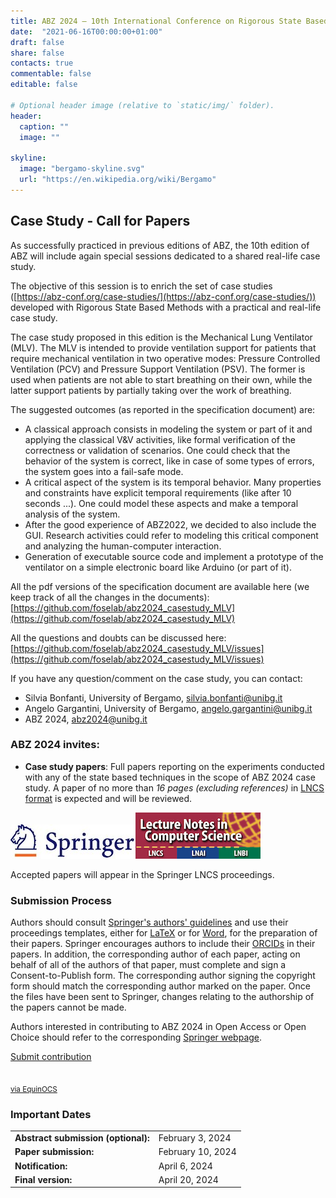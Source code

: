 ```yaml
---
title: ABZ 2024 – 10th International Conference on Rigorous State Based Methods
date:  "2021-06-16T00:00:00+01:00"
draft: false
share: false
contacts: true
commentable: false
editable: false

# Optional header image (relative to `static/img/` folder).
header:
  caption: ""
  image: ""

skyline: 
  image: "bergamo-skyline.svg"
  url: "https://en.wikipedia.org/wiki/Bergamo"
---
```

## Case Study - Call for Papers

As successfully practiced in previous editions of ABZ, the 10th edition of ABZ will include again special sessions dedicated to a shared real-life case study.

The objective of this session is to enrich the set of case studies ([https://abz-conf.org/case-studies/](https://abz-conf.org/case-studies/)) developed with Rigorous State Based Methods with a practical and real-life case study.

The case study proposed in this edition is the Mechanical Lung Ventilator (MLV).  The MLV is intended to provide ventilation support for patients that require mechanical ventilation in two operative modes: Pressure Controlled Ventilation (PCV) and Pressure Support Ventilation (PSV). The former is used when patients are not able to start breathing on their own, while the latter support patients by partially taking over the work of breathing.

The suggested outcomes (as reported in the specification document) are:

* A classical approach consists in modeling the system or part of it and applying the classical V&V activities, like formal verification of the correctness or validation of scenarios. One could check that the behavior of the system is correct, like in case of some types of errors, the system goes into a fail-safe mode.
* A critical aspect of the system is its temporal behavior. Many properties and constraints have explicit temporal requirements (like after 10 seconds ...). One could model these aspects and make a temporal analysis of the system.
* After the good experience of ABZ2022, we decided to also include the GUI. Research activities could refer to modeling this critical component and analyzing the human-computer interaction.
* Generation of executable source code and implement a prototype of the ventilator on a simple electronic board like Arduino (or part of it).

All the pdf versions of the specification document are available here (we keep track of all the changes in the documents): 
[https://github.com/foselab/abz2024_casestudy_MLV](https://github.com/foselab/abz2024_casestudy_MLV)

All the questions and doubts can be discussed here: 
[https://github.com/foselab/abz2024_casestudy_MLV/issues](https://github.com/foselab/abz2024_casestudy_MLV/issues) 

If you have any question/comment on the case study, you can contact:
* Silvia Bonfanti, University of Bergamo, [silvia.bonfanti@unibg.it](mailto:silvia.bonfanti@unibg.it)
* Angelo Gargantini, University of Bergamo, [angelo.gargantini@unibg.it](mailto:angelo.gargantini@unibg.it) 
* ABZ 2024, [abz2024@unibg.it](mailto:abz2024@unibg.it)

### ABZ 2024 invites:

- **Case study papers**: Full papers reporting on the experiments conducted with any of the state based techniques in the scope of ABZ 2024 case study. A paper of no more than *16 pages (excluding references)* in [LNCS format](https://www.springer.com/gp/computer-science/lncs/conference-proceedings-guidelines) is expected and will be reviewed.

<div><img src="/img/Springer_Logo.jpg"><img src="/img/LNCS-Logo.jpg"></div>

Accepted papers will appear in the Springer LNCS proceedings. 

### Submission Process

Authors should consult [Springer's authors' guidelines](https://resource-cms.springernature.com/springer-cms/rest/v1/content/19242230/data/v11) and use their proceedings templates, either for [LaTeX](https://resource-cms.springernature.com/springer-cms/rest/v1/content/19238648/data/v6) or for [Word](https://resource-cms.springernature.com/springer-cms/rest/v1/content/19238706/data/v2), for the preparation of their papers. Springer encourages authors to include their [ORCIDs](https://www.springer.com/gp/authors-editors/orcid) in their papers. In addition, the corresponding author of each paper, acting on behalf of all of the authors of that paper, must complete and sign a Consent-to-Publish form. The corresponding author signing the copyright form should match the corresponding author marked on the paper. Once the files have been sent to Springer, changes relating to the authorship of the papers cannot be made.

Authors interested in contributing to ABZ 2024 in Open Access or Open Choice should refer to the corresponding [Springer webpage](https://www.springer.com/gp/computer-science/lncs/open-access-publishing-in-computer-proceedings).

<p class="text-center"><a href="https://equinocs.springernature.com/service/ABZ2024" class="btn btn-primary btn-lg" role="button" target="_blank">Submit contribution<br><br><br><small>via EquinOCS</small></a></p>

### Important Dates

|          |         |
| -------- | ------- |
| **Abstract submission (optional):**  | February 3, 2024    |
| **Paper submission:**  | February 10, 2024    |
| **Notification:** |  April 6, 2024    |
| **Final version:**    | April 20, 2024    |
